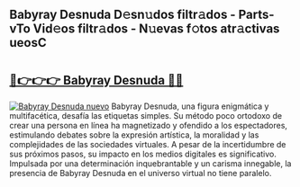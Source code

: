 ## Babyray Desnuda D𝚎sn𝚞dos filtr𝚊dos - Parts-vTo Vid𝚎os filtr𝚊dos - N𝚞evas f𝚘tos atr𝚊ctivas ueosC

# <h2><a href="http://mb0fxq.tromn.icu/?c=Babyray+Desnuda">🔗👉👉👉 Babyray Desnuda 🔗🔗</a></h2>

[![Babyray Desnuda nuevo](https://i.imgur.com/pEAQMta.gif)](http://mb0fxq.tromn.icu/?c=Babyray+Desnuda)
Babyray Desnuda, una figura enigmática y multifacética, desafía las etiquetas simples. Su método poco ortodoxo de crear una persona en línea ha magnetizado y ofendido a los espectadores, estimulando debates sobre la expresión artística, la moralidad y las complejidades de las sociedades virtuales. A pesar de la incertidumbre de sus próximos pasos, su impacto en los medios digitales es significativo. Impulsada por una determinación inquebrantable y un carisma innegable, la presencia de Babyray Desnuda en el universo virtual no tiene paralelo.
